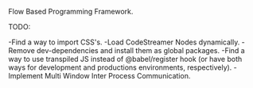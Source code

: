 Flow Based Programming Framework.

TODO:

-Find a way to import CSS's.
-Load CodeStreamer Nodes dynamically.
-Remove dev-dependencies and install them as global packages.
-Find a way to use transpiled JS instead of @babel/register hook (or have both ways for development and productions environments, respectively).
-Implement Multi Window Inter Process Communication.